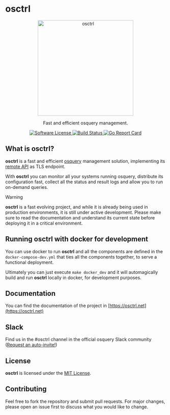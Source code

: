 # osctrl

<p align="center">
  <img alt="osctrl" src="logo.png" width="300" />
  <p align="center">
    Fast and efficient osquery management.
  </p>
  <p align="center">
    <a href="https://github.com/jmpsec/osctrl/blob/master/LICENSE">
      <img alt="Software License" src="https://img.shields.io/badge/license-MIT-green?style=flat-square&fuckgithubcache=1">
    </a>
    <a href="https://github.com/jmpsec/osctrl">
      <img alt="Build Status" src="https://github.com/jmpsec/osctrl/actions/workflows/build_and_test_main_merge.yml/badge.svg?branch=main&fuckgithubcache=1">
    </a>
    <a href="https://goreportcard.com/report/github.com/jmpsec/osctrl">
      <img alt="Go Report Card" src="https://goreportcard.com/badge/github.com/jmpsec/osctrl?style=flat-square&fuckgithubcache=1">
    </a>
  </p>
</p>

## What is osctrl?

**osctrl** is a fast and efficient [osquery](https://osquery.io) management solution, implementing its [remote API](https://osquery.readthedocs.io/en/stable/deployment/remote/) as TLS endpoint.

With **osctrl** you can monitor all your systems running osquery, distribute its configuration fast, collect all the status and result logs and allow you to run on-demand queries.

> [!WARNING]
> **osctrl** is a fast evolving project, and while it is already being used in production environments, it is still under active development. Please make sure to read the documentation and understand its current state before deploying it in a critical environment.

## Running osctrl with docker for development

You can use docker to run **osctrl** and all the components are defined in the `docker-compose-dev.yml` that ties all the components together, to serve a functional deployment.

Ultimately you can just execute `make docker_dev` and it will automagically build and run **osctrl** locally in docker, for development purposes.

## Documentation

You can find the documentation of the project in [https://osctrl.net](https://osctrl.net)

## Slack

Find us in the #osctrl channel in the official osquery Slack community ([Request an auto-invite!](https://join.slack.com/t/osquery/shared_invite/zt-1wipcuc04-DBXmo51zYJKBu3_EP3xZPA))

## License

**osctrl** is licensed under the [MIT License](https://github.com/jmpsec/osctrl/blob/master/LICENSE).

## Contributing

Feel free to fork the repository and submit pull requests. For major changes, please open an issue first to discuss what you would like to change.
